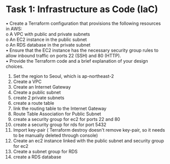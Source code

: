 # Task 1: Infrastructure as Code (IaC)
• Create a Terraform configuration that provisions the following resources in AWS:  
o A VPC with public and private subnets   
o An EC2 instance in the public subnet   
o An RDS database in the private subnet   
• Ensure that the EC2 instance has the necessary security group rules to allow inbound traffic on ports 22 (SSH) and 80 (HTTP).   
• Provide the Terraform code and a brief explanation of your design choices.

1. Set the region to Seoul, which is ap-northeast-2
2. Create a VPC
3. Create an Internet Gateway
4. Create a public subnet
5. create 2 private subnets
6. create a route table
7. link the routing table to the Internet Gateway
8. Route Table Association for Public Subnet
9. create a security group for ec2 for ports 22 and 80
11. create a security group for rds for port 5432
12. Import key-pair ( Terraform destroy doesn't remove key-pair, so it needs to be manually deleted through console)
13. Create an ec2 instance linked with the public subnet and security group for ec2
14. Create a subnet group for RDS 
15. create a RDS database
